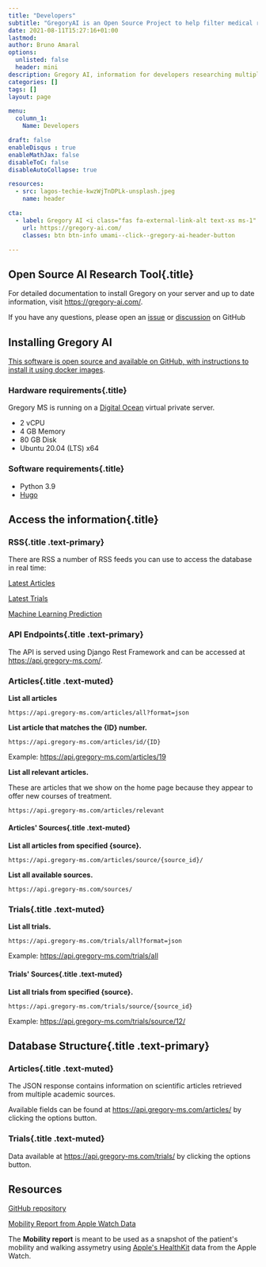 ```yaml
---
title: "Developers"
subtitle: "GregoryAI is an Open Source Project to help filter medical research"
date: 2021-08-11T15:27:16+01:00
lastmod: 
author: Bruno Amaral
options:
  unlisted: false
  header: mini
description: Gregory AI, information for developers researching multiple sclerosis and other diseases
categories: []
tags: []
layout: page

menu:
  column_1:
    Name: Developers

draft: false
enableDisqus : true
enableMathJax: false
disableToC: false
disableAutoCollapse: true

resources:
  - src: lagos-techie-kwzWjTnDPLk-unsplash.jpeg
    name: header

cta:
  - label: Gregory AI <i class="fas fa-external-link-alt text-xs ms-1" aria-hidden="true"></i>
    url: https://gregory-ai.com/
    classes: btn btn-info umami--click--gregory-ai-header-button

---
```


<div class="col-md-6 mx-auto">

## Open Source AI Research Tool{.title}

For detailed documentation to install Gregory on your server and up to date information, visit https://gregory-ai.com/.

If you have any questions, please open an [issue](https://github.com/brunoamaral/gregory/issues) or [discussion](https://github.com/brunoamaral/gregory/discussions) on GitHub

## Installing Gregory AI

[This software is open source and available on GitHub, with instructions to install it using docker images](https://github.com/brunoamaral/gregory#install).

### Hardware requirements{.title}

Gregory MS is running on a [Digital Ocean](https://digitalocean.com) virtual private server.

- 2 vCPU
- 4 GB Memory
- 80 GB Disk
- Ubuntu 20.04 (LTS) x64

### Software requirements{.title}

- Python 3.9
- [Hugo](https://gohugo.io/)


## Access the information{.title}

### RSS{.title .text-primary}

There are RSS a number of RSS feeds you can use to access the database in real time:

<a class="btn btn-outline-primary" href="https://api.gregory-ms.com/feed/latest/articles/" data-umami-event="click--developers-rss-latest-articles"><i class="fas fa-rss"></i> Latest Articles</a>

<a class="btn btn-outline-primary" data-umami-event="click--developers-rss-l" href="https://api.gregory-ms.com/feed/latest/trials/"><i class="fas fa-rss"></i> Latest Trials</a>

<a class="btn btn-outline-primary" data-umami-event="click--developers-rss-latest-trials" href="https://api.gregory-ms.com/feed/machine-learning/"><i class="fas fa-rss"></i> Machine Learning Prediction</a>

### API Endpoints{.title .text-primary}

The API is served using Django Rest Framework and can be accessed at <https://api.gregory-ms.com/>. 

### Articles{.title .text-muted}

**List all articles**

`https://api.gregory-ms.com/articles/all?format=json`

**List article that matches the {ID} number.**    

`https://api.gregory-ms.com/articles/id/{ID}`

Example: <a data-umami-event="click--developers-api-latest-trials-example" href="https://api.gregory-ms.com/articles/19">https://api.gregory-ms.com/articles/19</a>


**List all relevant articles.**

These are articles that we show on the home page because they appear to offer new courses of treatment.

`https://api.gregory-ms.com/articles/relevant`

#### Articles' Sources{.title .text-muted}

**List all articles from specified {source}.**

`https://api.gregory-ms.com/articles/source/{source_id}/`


**List all available sources.**

`https://api.gregory-ms.com/sources/`

### Trials{.title .text-muted}

**List all trials.**    

`https://api.gregory-ms.com/trials/all?format=json`

Example: <a href="https://api.gregory-ms.com/trials/all">https://api.gregory-ms.com/trials/all</a>

#### Trials' Sources{.title .text-muted}

**List all trials from specified {source}.**    

`https://api.gregory-ms.com/trials/source/{source_id}`

Example: <a data-umami-event="click--developers-api-all-trials-by-source-example" href="https://api.gregory-ms.com/trials/source/12/">https://api.gregory-ms.com/trials/source/12/</a>

## Database Structure{.title .text-primary}

### Articles{.title .text-muted}

The JSON response contains information on scientific articles retrieved from multiple academic sources.

Available fields can be found at https://api.gregory-ms.com/articles/ by clicking the options button.


### Trials{.title .text-muted}

Data available at https://api.gregory-ms.com/trials/ by clicking the options button.

## Resources

[GitHub repository](https://github.com/brunoamaral/gregory)

[Mobility Report from Apple Watch Data](https://github.com/brunoamaral/mobility-report)

The **Mobility report** is meant to be used as a snapshot of the patient's mobility and walking assymetry using [Apple's HealthKit](https://developer.apple.com/documentation/healthkit) data from the Apple Watch.

</div>